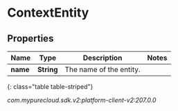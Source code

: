 # ContextEntity


## Properties

| Name | Type | Description | Notes |
| ------------ | ------------- | ------------- | ------------- |
| **name** | **String** | The name of the entity. |  |
{: class="table table-striped"}




_com.mypurecloud.sdk.v2:platform-client-v2:207.0.0_
